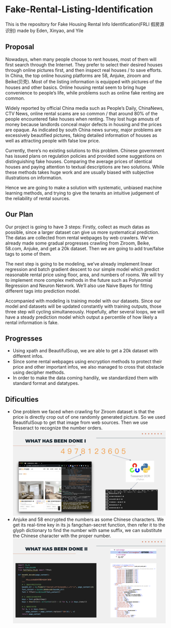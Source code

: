 # Fake-Rental-Listing-Identification
This is the repository for Fake Housing Rental Info Identification(FRLI 假房源识别) made by Eden, Xinyao, and Yile  

## Proposal
Nowadays, when many people choose to rent houses, most of them will first search through the Internet. They prefer to select their desired houses through online pictures first, and then inspect real houses / to save efforts. In China, the top online housing platforms are 58, Anjuke, ziroom and Beike(贝壳). Most of the listing information is equipped with pictures of the houses and other basics. Online housing rental seem to bring huge convenience to people’s life, while problems such as online fake renting are common.  
  
Widely reported by official China media such as People’s Daily, ChinaNews, CTV News, online rental scams are so common / that around 80% of the people encountered fake houses when renting. They lost huge amouts of money because landlords conceal major defects in housing and the prices are opaque. As indicated by south China news survey, major problems are excessively beautified pictures, faking detailed information of houses as well as attracting people with false low price.  
  
Currently, there’s no existing solutions to this problem. Chinese government has issued plans on regulation policies and provided some suggestions on distinguishing fake houses. Comparing the average prices of identical houses and paying attention to textual descriptions are two solutions. While these methods takes huge work and are usually biased with subjective illustrations on information.  
  
Hence we are going to make a solution with systematic, unbiased machine learning methods, and trying to give the tenants an intuitive judgement of the reliability of rental sources.  

## Our Plan
Our project is going to have 3 steps: Firstly, collect as much datas as possible, since a larger dataset can give us more systematical prediction. The datas are collected from rental webpages by web crawlers. We’ve already made some gradual progresses crawling from Ziroom, Beike, 58.com, Anjuke, and get a 20k dataset. Then we are going to add true/false tags to some of them.  
  
The next step is going to be modeling, we’ve already implement linear regression and batch gradient descent to our simple model which predict reasonable rental price using floor, area, and numbers of rooms. We will try to implement more complex methods in the future such as Polynomial Regression and Neuron Network. We’ll also use Naive Bayes for fitting different tags into prediction model.  
  
Accompanied with modeling is training model with our datasets. Since our model and datasets will be updated constantly with training outputs, those three step will cycling simultaneously. Hopefully, after several loops, we will have a steady prediction model which output a percentile of how likely a rental information is fake.  
  
## Progresses
* Using xpath and BeautifulSoup, we are able to get a 20k dataset with different infos.
* Since some rental webpages using encryption methods to protect their price and other important infos, we also managed to cross that obstacle using decipher methods.
* In order to make the data coming handily, we standardized them with standard format and datatypes.  
  
## Dificulties
* One problem we faced when crawling for Ziroom dataset is that the price is directly crop out of one randomly generated picture. So we used BeautifulSoup to get that image from web sources. Then we use Tesseract to recognize the number orders.  
![alt text](https://github.com/EdenWuyifan/Fake-Rental-Listing-Identification/blob/main/pics/problem1.png?raw=true)
* Anjuke and 58 encrypted the numbers as some Chinese characters. We get its real-time key in its js fangchan-secret function, then refer it to the glyph dictionary to find the number with same suffix, we can substitute the Chinese character with the proper number.  
![alt text](https://github.com/EdenWuyifan/Fake-Rental-Listing-Identification/blob/main/pics/problem2.png?raw=true)


